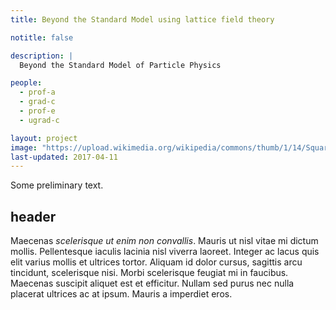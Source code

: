 ```yaml
---
title: Beyond the Standard Model using lattice field theory

notitle: false

description: |
  Beyond the Standard Model of Particle Physics

people:
  - prof-a
  - grad-c
  - prof-e
  - ugrad-c

layout: project
image: "https://upload.wikimedia.org/wikipedia/commons/thumb/1/14/Square_grid_graph.svg/390px-Square_grid_graph.svg.png"
last-updated: 2017-04-11
---
```


Some preliminary text.

## header

Maecenas _scelerisque ut enim non convallis_. Mauris ut nisl vitae mi dictum
mollis. Pellentesque iaculis lacinia nisl viverra laoreet. Integer ac lacus quis
elit varius mollis et ultrices tortor. Aliquam id dolor cursus, sagittis arcu
tincidunt, scelerisque nisi. Morbi scelerisque feugiat mi in faucibus. Maecenas
suscipit aliquet est et efficitur. Nullam sed purus nec nulla placerat ultrices
ac at ipsum. Mauris a imperdiet eros.
